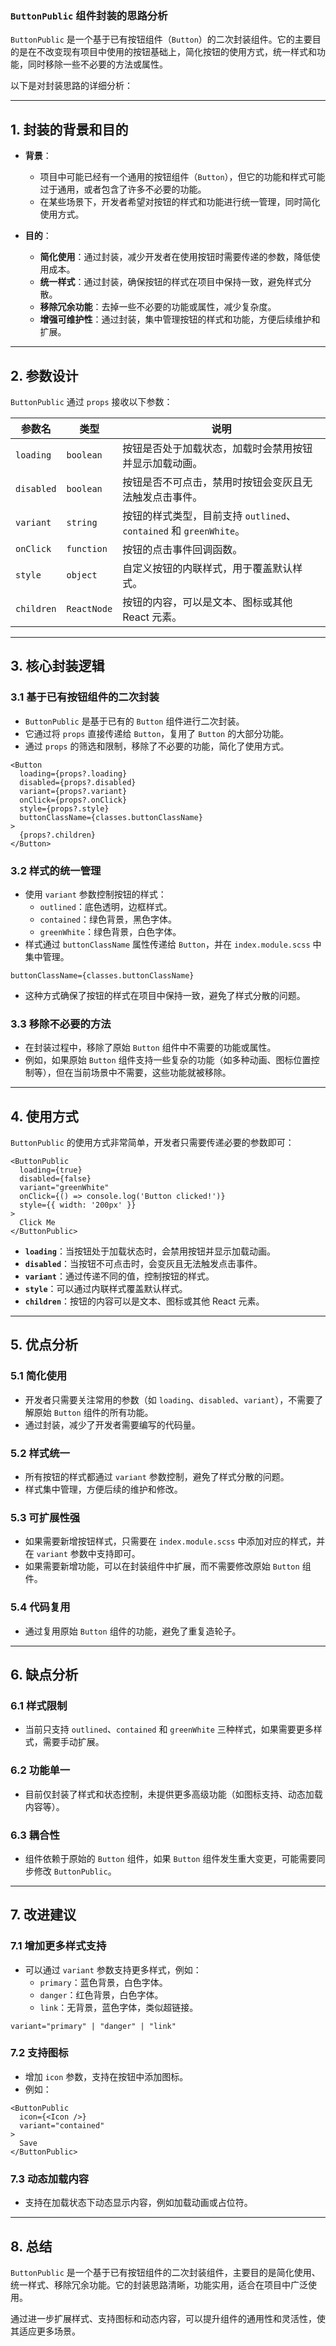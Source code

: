 ### **`ButtonPublic` 组件封装的思路分析**

`ButtonPublic` 是一个基于已有按钮组件（`Button`）的二次封装组件。它的主要目的是在不改变现有项目中使用的按钮基础上，简化按钮的使用方式，统一样式和功能，同时移除一些不必要的方法或属性。

以下是对封装思路的详细分析：

---

## **1. 封装的背景和目的**
- **背景**：
  - 项目中可能已经有一个通用的按钮组件（`Button`），但它的功能和样式可能过于通用，或者包含了许多不必要的功能。
  - 在某些场景下，开发者希望对按钮的样式和功能进行统一管理，同时简化使用方式。
  
- **目的**：
  - **简化使用**：通过封装，减少开发者在使用按钮时需要传递的参数，降低使用成本。
  - **统一样式**：通过封装，确保按钮的样式在项目中保持一致，避免样式分散。
  - **移除冗余功能**：去掉一些不必要的功能或属性，减少复杂度。
  - **增强可维护性**：通过封装，集中管理按钮的样式和功能，方便后续维护和扩展。

---

## **2. 参数设计**
`ButtonPublic` 通过 `props` 接收以下参数：

| 参数名       | 类型       | 说明                                                                 |
|--------------|------------|----------------------------------------------------------------------|
| `loading`    | `boolean`  | 按钮是否处于加载状态，加载时会禁用按钮并显示加载动画。                |
| `disabled`   | `boolean`  | 按钮是否不可点击，禁用时按钮会变灰且无法触发点击事件。                |
| `variant`    | `string`   | 按钮的样式类型，目前支持 `outlined`、`contained` 和 `greenWhite`。   |
| `onClick`    | `function` | 按钮的点击事件回调函数。                                             |
| `style`      | `object`   | 自定义按钮的内联样式，用于覆盖默认样式。                             |
| `children`   | `ReactNode`| 按钮的内容，可以是文本、图标或其他 React 元素。                      |

---

## **3. 核心封装逻辑**
### **3.1 基于已有按钮组件的二次封装**
- `ButtonPublic` 是基于已有的 `Button` 组件进行二次封装。
- 它通过将 `props` 直接传递给 `Button`，复用了 `Button` 的大部分功能。
- 通过 `props` 的筛选和限制，移除了不必要的功能，简化了使用方式。

```tsx
<Button
  loading={props?.loading}
  disabled={props?.disabled}
  variant={props?.variant}
  onClick={props?.onClick}
  style={props?.style}
  buttonClassName={classes.buttonClassName}
>
  {props?.children}
</Button>
```

### **3.2 样式的统一管理**
- 使用 `variant` 参数控制按钮的样式：
  - `outlined`：底色透明，边框样式。
  - `contained`：绿色背景，黑色字体。
  - `greenWhite`：绿色背景，白色字体。
- 样式通过 `buttonClassName` 属性传递给 `Button`，并在 `index.module.scss` 中集中管理。

```tsx
buttonClassName={classes.buttonClassName}
```

- 这种方式确保了按钮的样式在项目中保持一致，避免了样式分散的问题。

### **3.3 移除不必要的方法**
- 在封装过程中，移除了原始 `Button` 组件中不需要的功能或属性。
- 例如，如果原始 `Button` 组件支持一些复杂的功能（如多种动画、图标位置控制等），但在当前场景中不需要，这些功能就被移除。

---

## **4. 使用方式**
`ButtonPublic` 的使用方式非常简单，开发者只需要传递必要的参数即可：

```tsx
<ButtonPublic
  loading={true}
  disabled={false}
  variant="greenWhite"
  onClick={() => console.log('Button clicked!')}
  style={{ width: '200px' }}
>
  Click Me
</ButtonPublic>
```

- **`loading`**：当按钮处于加载状态时，会禁用按钮并显示加载动画。
- **`disabled`**：当按钮不可点击时，会变灰且无法触发点击事件。
- **`variant`**：通过传递不同的值，控制按钮的样式。
- **`style`**：可以通过内联样式覆盖默认样式。
- **`children`**：按钮的内容可以是文本、图标或其他 React 元素。

---

## **5. 优点分析**
### **5.1 简化使用**
- 开发者只需要关注常用的参数（如 `loading`、`disabled`、`variant`），不需要了解原始 `Button` 组件的所有功能。
- 通过封装，减少了开发者需要编写的代码量。

### **5.2 样式统一**
- 所有按钮的样式都通过 `variant` 参数控制，避免了样式分散的问题。
- 样式集中管理，方便后续的维护和修改。

### **5.3 可扩展性强**
- 如果需要新增按钮样式，只需要在 `index.module.scss` 中添加对应的样式，并在 `variant` 参数中支持即可。
- 如果需要新增功能，可以在封装组件中扩展，而不需要修改原始 `Button` 组件。

### **5.4 代码复用**
- 通过复用原始 `Button` 组件的功能，避免了重复造轮子。

---

## **6. 缺点分析**
### **6.1 样式限制**
- 当前只支持 `outlined`、`contained` 和 `greenWhite` 三种样式，如果需要更多样式，需要手动扩展。

### **6.2 功能单一**
- 目前仅封装了样式和状态控制，未提供更多高级功能（如图标支持、动态加载内容等）。

### **6.3 耦合性**
- 组件依赖于原始的 `Button` 组件，如果 `Button` 组件发生重大变更，可能需要同步修改 `ButtonPublic`。

---

## **7. 改进建议**
### **7.1 增加更多样式支持**
- 可以通过 `variant` 参数支持更多样式，例如：
  - `primary`：蓝色背景，白色字体。
  - `danger`：红色背景，白色字体。
  - `link`：无背景，蓝色字体，类似超链接。

```tsx
variant="primary" | "danger" | "link"
```

### **7.2 支持图标**
- 增加 `icon` 参数，支持在按钮中添加图标。
- 例如：

```tsx
<ButtonPublic
  icon={<Icon />}
  variant="contained"
>
  Save
</ButtonPublic>
```

### **7.3 动态加载内容**
- 支持在加载状态下动态显示内容，例如加载动画或占位符。

---

## **8. 总结**
`ButtonPublic` 是一个基于已有按钮组件的二次封装组件，主要目的是简化使用、统一样式、移除冗余功能。它的封装思路清晰，功能实用，适合在项目中广泛使用。

通过进一步扩展样式、支持图标和动态内容，可以提升组件的通用性和灵活性，使其适应更多场景。
